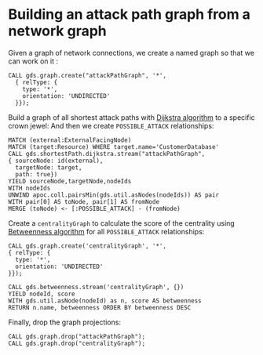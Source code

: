 # Building an attack path graph from a network graph

Given a graph of network connections, we create a named graph so that we can work on it :
```cql
CALL gds.graph.create("attackPathGraph", '*', 
  { relType: {
    type: '*',
    orientation: 'UNDIRECTED'
  }});
```

Build a graph of all shortest attack paths with [Dijkstra algorithm](https://neo4j.com/docs/graph-data-science/current/algorithms/dijkstra-source-target/) to a specific crown jewel:
And then we create `POSSIBLE_ATTACK` relationships:

```cql
MATCH (external:ExternalFacingNode)
MATCH (target:Resource) WHERE target.name='CustomerDatabase' 
CALL gds.shortestPath.dijkstra.stream("attackPathGraph", 
{ sourceNode: id(external),
  targetNode: target, 
  path: true})
YIELD sourceNode,targetNode,nodeIds 
WITH nodeIds
UNWIND apoc.coll.pairsMin(gds.util.asNodes(nodeIds)) AS pair
WITH pair[0] AS toNode, pair[1] AS fromNode
MERGE (toNode) <- [:POSSIBLE_ATTACK] - (fromNode)
```

Create a `centralityGraph` to calculate the score of the centrality using [Betweenness algorithm](https://neo4j.com/docs/graph-data-science/current/algorithms/betweenness-centrality/) for all `POSSIBLE_ATTACK` relationships:
```cql
CALL gds.graph.create('centralityGraph', '*',
{ relType: {
  type: '*',
  orientation: 'UNDIRECTED'
}});

CALL gds.betweenness.stream('centralityGraph', {})
YIELD nodeId, score
WITH gds.util.asNode(nodeId) as n, score AS betweenness
RETURN n.name, betweenness ORDER BY betweenness DESC
```
Finally, drop the graph projections:
```
CALL gds.graph.drop("attackPathGraph");
CALL gds.graph.drop("centralityGraph");
```